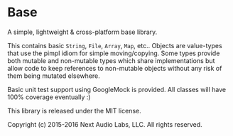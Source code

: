 # Base
A simple, lightweight &amp; cross-platform base library.

This contains basic `String`, `File`, `Array`, `Map`, etc.. Objects are value-types that use the pimpl idiom for simple moving/copying. Some types provide both mutable and non-mutable types which share implementations but allow code to keep references to non-mutable objects without any risk of them being mutated elsewhere.

Basic unit test support using GoogleMock is provided. All classes will have 100% coverage eventually :)

This library is released under the MIT license.

Copyright (c) 2015-2016 Next Audio Labs, LLC. All rights reserved.
